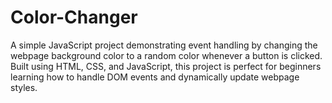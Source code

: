 # Color-Changer
A simple JavaScript project demonstrating event handling by changing the webpage background color to a random color whenever a button is clicked. Built using HTML, CSS, and JavaScript, this project is perfect for beginners learning how to handle DOM events and dynamically update webpage styles.
